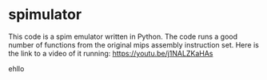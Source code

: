 # spimulator
This code is a spim emulator written in Python. The code runs a good number of functions from the original mips assembly instruction set. Here is the link to a video of it running:    https://youtu.be/j1NALZKaHAs
<br />

ehllo
